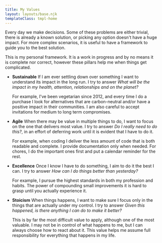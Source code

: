 ```yaml
---
title: My Values
layout: layouts/base.njk
templateClass: tmpl-home
---
```

Every day we make decisions. Some of these problems are either trivial, there is already a known solution, or picking any option doesn't have a huge impact. For more complex scenarios, it is useful to have a framework to guide you to the best solution.

This is my personal framework. It is a work in progress and by no means it is complete nor correct, however these pillars help me when things get complicated.

- **Sustainable**
    If I am ever settling down over something I want to understand its impact in the long run. I try to answer _What will be the impact in my health, attention, relationships and on the planet?_

    For example, I've been vegetarian since 2012, and every time I do a purchase I look for alternatives that are carbon-neutral and/or have a positive impact in their communities. I am also careful to accept invitations for medium to long term compromises.

- **Agile**
    When there may be value in multiple things to do, I want to focus on the one that delivers most value. I try to answer _Do I really need to do this?_, in an effort of deferring work until it is evident that I have to do it.

    For example, when coding I deliver the less amount of code that is both readable and complete. I provide documentation only when needed. For chores, I do the important ones first and put a calendar reminder for the rest.

- **Excellence**
    Once I know I have to do something, I aim to do it the best I can. I try to answer _How can I do things better than yesterday?_

    For example, I pursue the highest standards in both my profession and habits. The power of compounding small improvements it is hard to grasp until you actually experience it.

- **Stoicism**
    When things happens, I want to make sure I focus only in the things that are actually under my control. I try to answer _Given this happened, is there anything I can do to make it better?_
    
    This is by far the most difficult value to apply, although one of the most valuable. I may not be in control of what happens to me, but I can always choose how to react about it. This value helps me assume full responsibility for everything that happens in my life.
